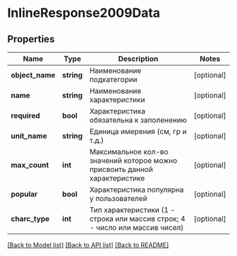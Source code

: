 # InlineResponse2009Data

## Properties
Name | Type | Description | Notes
------------ | ------------- | ------------- | -------------
**object_name** | **string** | Наименование подкатегории | [optional] 
**name** | **string** | Наименование характеристики | [optional] 
**required** | **bool** | Характеристика обязательна к заполенению | [optional] 
**unit_name** | **string** | Единица имерения (см, гр и т.д.) | [optional] 
**max_count** | **int** | Максимальное кол-во значений которое можно присвоить данной характеристике | [optional] 
**popular** | **bool** | Характеристика популярна у пользователей | [optional] 
**charc_type** | **int** | Тип характеристики (1 - строка или массив строк; 4 - число или массив чисел) | [optional] 

[[Back to Model list]](../../README.md#documentation-for-models) [[Back to API list]](../../README.md#documentation-for-api-endpoints) [[Back to README]](../../README.md)

